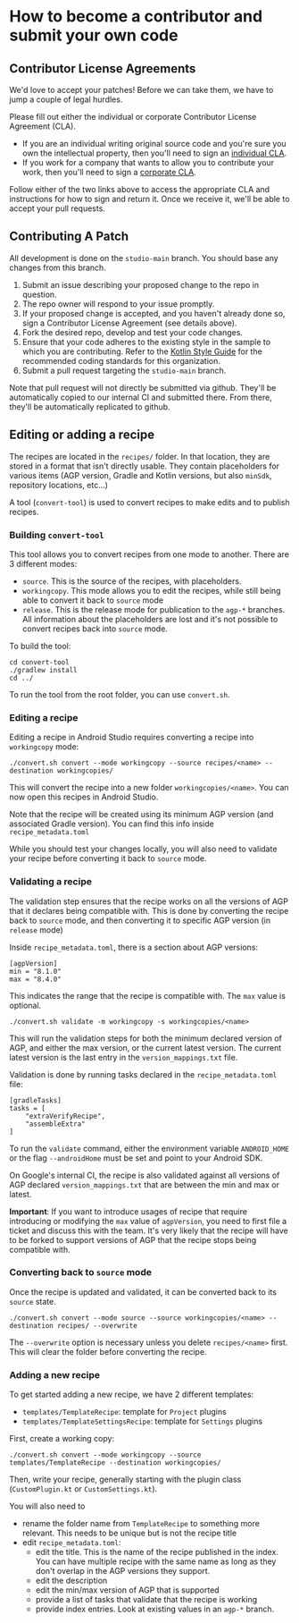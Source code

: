 # How to become a contributor and submit your own code

## Contributor License Agreements

We'd love to accept your patches! Before we can take them, we
have to jump a couple of legal hurdles.

Please fill out either the individual or corporate Contributor License Agreement (CLA).

  * If you are an individual writing original source code and you're sure you
    own the intellectual property, then you'll need to sign an [individual CLA](https://developers.google.com/open-source/cla/individual).
  * If you work for a company that wants to allow you to contribute your work,
    then you'll need to sign a [corporate CLA](https://developers.google.com/open-source/cla/corporate).

Follow either of the two links above to access the appropriate CLA and
instructions for how to sign and return it. Once we receive it, we'll be able to
accept your pull requests.

## Contributing A Patch

All development is done on the `studio-main` branch. You should base any changes from this branch.

1. Submit an issue describing your proposed change to the repo in question.
1. The repo owner will respond to your issue promptly.
1. If your proposed change is accepted, and you haven't already done so, sign a
   Contributor License Agreement (see details above).
1. Fork the desired repo, develop and test your code changes.
1. Ensure that your code adheres to the existing style in the sample to which
   you are contributing. Refer to the
   [Kotlin Style Guide](https://android.github.io/kotlin-guides/style.html) for the
   recommended coding standards for this organization.
1. Submit a pull request targeting the `studio-main` branch.

Note that pull request will not directly be submitted via github. They'll be automatically
copied to our internal CI and submitted there. From there, they'll be automatically replicated
to github.


## Editing or adding a recipe

The recipes are located in the `recipes/` folder. In that location, they are stored in a
format that isn't directly usable. They contain placeholders for various items (AGP version,
Gradle and Kotlin versions, but also `minSdk`, repository locations, etc...)

A tool (`convert-tool`) is used to convert recipes to make edits and to publish recipes.

### Building `convert-tool`

This tool allows you to convert recipes from one mode to another. There are 3 different
modes:
- `source`. This is the source of the recipes, with placeholders.
- `workingcopy`. This mode allows you to edit the recipes, while still being able to convert it back to `source` mode
- `release`. This is the release mode for publication to the `agp-*` branches. All information about the placeholders are lost and it's not possible to convert recipes back into `source` mode.

To build the tool:
```
cd convert-tool
./gradlew install
cd ../
```

To run the tool from the root folder, you can use `convert.sh`.


### Editing a recipe

Editing a recipe in Android Studio requires converting a recipe into `workingcopy` mode:

```
./convert.sh convert --mode workingcopy --source recipes/<name> --destination workingcopies/
```

This will convert the recipe into a new folder `workingcopies/<name>`. You can now open
this recipes in Android Studio.

Note that the recipe will be created using its minimum AGP version (and associated Gradle
version). You can find this info inside `recipe_metadata.toml`

While you should test your changes locally, you will also need to validate your recipe before
converting it back to `source` mode.


### Validating a recipe

The validation step ensures that the recipe works on all the versions of AGP that it
declares being compatible with. This is done by converting the recipe back to `source`
mode, and then converting it to specific AGP version (in `release` mode)

Inside `recipe_metadata.toml`, there is a section about AGP versions:
```
[agpVersion]
min = "8.1.0"
max = "8.4.0"
```

This indicates the range that the recipe is compatible with. The `max` value is optional.


```
./convert.sh validate -m workingcopy -s workingcopies/<name>
```

This will run the validation steps for both the minimum declared version of AGP, and either
the max version, or the current latest version. The current latest version is the last
entry in the `version_mappings.txt` file.

Validation is done by running tasks declared in the `recipe_metadata.toml` file:
```
[gradleTasks]
tasks = [
    "extraVerifyRecipe",
    "assembleExtra"
]
```

To run the `validate` command, either the environment variable `ANDROID_HOME` or the flag
`--androidHome` must be set and point to your Android SDK.

On Google's internal CI, the recipe is also validated against all versions of AGP declared
`version_mappings.txt` that are between the min and max or latest.

**Important**: If you want to introduce usages of recipe that require introducing or modifying
the `max` value of `agpVersion`, you need to first file a ticket and discuss this with the
team. It's very likely that the recipe will have to be forked to support versions of AGP
that the recipe stops being compatible with.

### Converting back to `source` mode

Once the recipe is updated and validated, it can be converted back to its `source` state.


```
./convert.sh convert --mode source --source workingcopies/<name> --destination recipes/ --overwrite
```

The `--overwrite` option is necessary unless you delete `recipes/<name>` first. This will
clear the folder before converting the recipe.


### Adding a new recipe

To get started adding a new recipe, we have 2 different templates:
- `templates/TemplateRecipe`: template for `Project` plugins
- `templates/TemplateSettingsRecipe`: template for `Settings` plugins

First, create a working copy:
```
./convert.sh convert --mode workingcopy --source templates/TemplateRecipe --destination workingcopies/
```

Then, write your recipe, generally starting with the plugin class (`CustomPlugin.kt` or `CustomSettings.kt`).

You will also need to
- rename the folder name from `TemplateRecipe` to something more relevant. This needs to be unique but is not the recipe title
- edit `recipe_metadata.toml`:
  - edit the title. This is the name of the recipe published in the index. You can have multiple recipe with the same name as long as they don't overlap in the AGP versions they support.
  - edit the description
  - edit the min/max version of AGP that is supported
  - provide a list of tasks that validate that the recipe is working
  - provide index entries. Look at existing values in an `agp-*` branch.

